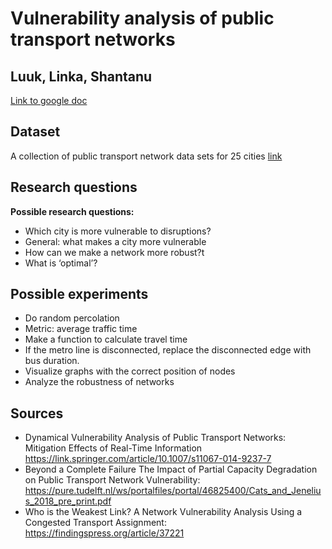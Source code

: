 # Vulnerability analysis of public transport networks
## Luuk, Linka, Shantanu

[Link to google doc](https://docs.google.com/document/d/1excw3cm9ROQnCZIa-FTiyr9P_1L43s8xG-JRfYs40KI/edit?usp=sharing)


## Dataset
A collection of public transport network data sets for 25 cities
[link](https://zenodo.org/record/1186215#.ZEfKMXZBy5c)



## Research questions

**Possible research questions:**
- Which city is more vulnerable to disruptions?
- General: what makes a city more vulnerable 
- How can we make a network more robust?t
- What is ‘optimal’?

## Possible experiments
- Do random percolation
- Metric: average traffic time
- Make a function to calculate travel time
- If the metro line is disconnected, replace the disconnected edge with bus duration. 
- Visualize graphs with the correct position of nodes
- Analyze the robustness of networks

## Sources

- Dynamical Vulnerability Analysis of Public Transport Networks: Mitigation Effects of Real-Time Information
https://link.springer.com/article/10.1007/s11067-014-9237-7
- Beyond a Complete Failure The Impact of Partial Capacity Degradation on Public Transport Network Vulnerability: https://pure.tudelft.nl/ws/portalfiles/portal/46825400/Cats_and_Jenelius_2018_pre_print.pdf
- Who is the Weakest Link? A Network Vulnerability Analysis Using a Congested Transport Assignment: 
https://findingspress.org/article/37221









